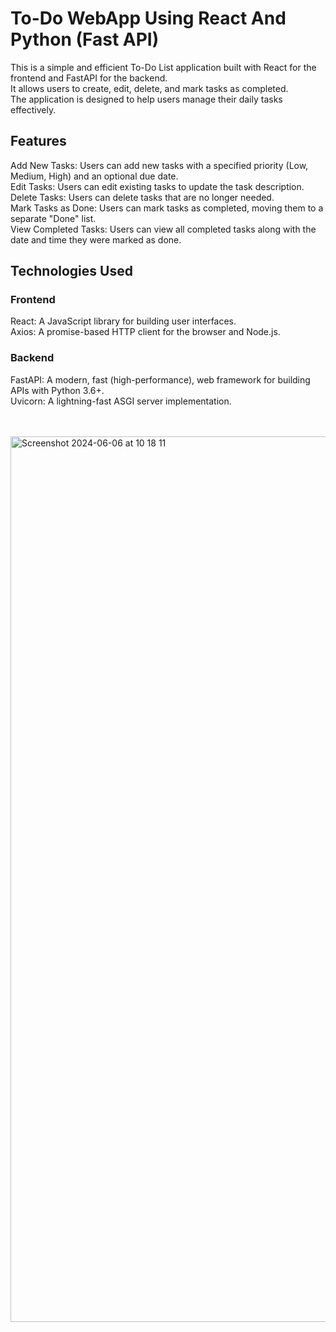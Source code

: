 # To-Do WebApp Using React And Python (Fast API)
This is a simple and efficient To-Do List application built with React for the frontend and FastAPI for the backend.<br/> It allows users to create, edit, delete, and mark tasks as completed.<br/> The application is designed to help users manage their daily tasks effectively.<br/>

## Features
Add New Tasks: Users can add new tasks with a specified priority (Low, Medium, High) and an optional due date.<br/>
Edit Tasks: Users can edit existing tasks to update the task description.<br/>
Delete Tasks: Users can delete tasks that are no longer needed.<br/>
Mark Tasks as Done: Users can mark tasks as completed, moving them to a separate "Done" list.<br/>
View Completed Tasks: Users can view all completed tasks along with the date and time they were marked as done.<br/>
## Technologies Used

### Frontend
React: A JavaScript library for building user interfaces.<br/>
Axios: A promise-based HTTP client for the browser and Node.js.<br/>
### Backend
FastAPI: A modern, fast (high-performance), web framework for building APIs with Python 3.6+.<br/>
Uvicorn: A lightning-fast ASGI server implementation.<br/><br/><br/>


<img width="1417" alt="Screenshot 2024-06-06 at 10 18 11" src="https://github.com/Hiru1003/todo_app/assets/122656994/4d56da2a-137d-4aa3-8a2d-f95f67d80bbe">
